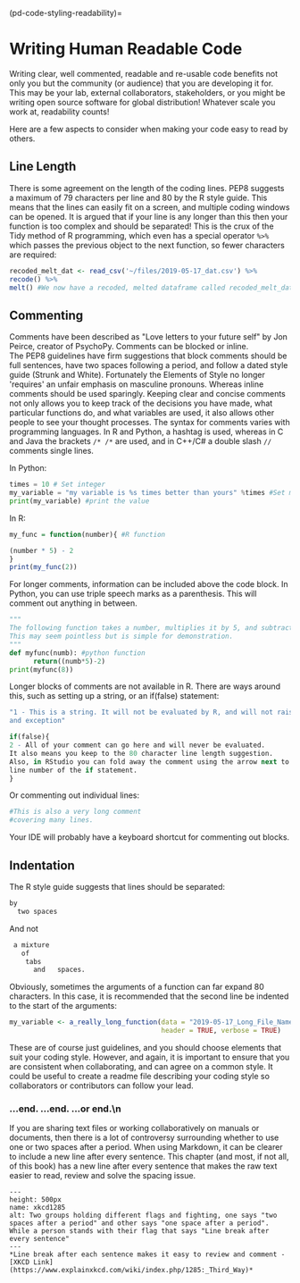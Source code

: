(pd-code-styling-readability)=
# Writing Human Readable Code

Writing clear, well commented, readable and re-usable code benefits not only you but the community (or audience) that you are developing it for.
This may be your lab, external collaborators, stakeholders, or you might be writing open source software for global distribution!
Whatever scale you work at, readability counts!

Here are a few aspects to consider when making your code easy to read by others.

## Line Length

There is some agreement on the length of the coding lines.
PEP8 suggests a maximum of 79 characters per line and 80 by the R style guide.
This means that the lines can easily fit on a screen, and multiple coding windows can be opened.
It is argued that if your line is any longer than this then your function is too complex and should be separated!
This is the crux of the Tidy method of R programming, which even has a special operator `%>%` which passes the previous object to the next function, so fewer characters are required:

```r
recoded_melt_dat <- read_csv('~/files/2019-05-17_dat.csv') %>%
recode() %>%
melt() #We now have a recoded, melted dataframe called recoded_melt_dat
```

## Commenting

Comments have been described as "Love letters to your future self" by Jon Peirce, creator of PsychoPy.
Comments can be blocked or inline.  
The PEP8 guidelines have firm suggestions that block comments should be full sentences, have two spaces following a period, and follow a dated style guide (Strunk and White). 
Fortunately the Elements of Style no longer 'requires' an unfair emphasis on masculine pronouns.
Whereas inline comments should be used sparingly.
Keeping clear and concise comments not only allows you to keep track of the decisions you have made, what particular functions do, and what variables are used, it also allows other people to see your thought processes.
The syntax for comments varies with programming languages.
In R and Python, a hashtag is used, whereas in C and Java the brackets `/* /*` are used, and in C++/C# a double slash `//` comments single lines.

In Python:
```python
times = 10 # Set integer
my_variable = "my variable is %s times better than yours" %times #Set my_variable to a string
print(my_variable) #print the value
```

In R:
```r
my_func = function(number){ #R function

(number * 5) - 2
}
print(my_func(2))
```

For longer comments, information can be included above the code block.
In Python, you can use triple speech marks as a parenthesis.
This will comment out anything in between.

```python
"""
The following function takes a number, multiplies it by 5, and subtracts 2.
This may seem pointless but is simple for demonstration.
"""
def myfunc(numb): #python function
      return((numb*5)-2)
print(myfunc(8))
```
Longer blocks of comments are not available in R.
There are ways around this, such as setting up a string, or an if(false) statement:

```r
"1 - This is a string. It will not be evaluated by R, and will not raise
and exception"

if(false){
2 - All of your comment can go here and will never be evaluated.
It also means you keep to the 80 character line length suggestion.
Also, in RStudio you can fold away the comment using the arrow next to the
line number of the if statement.
}
```

Or commenting out individual lines:

```r
#This is also a very long comment
#covering many lines.
```
Your IDE will probably have a keyboard shortcut for commenting out blocks.

## Indentation

The R style guide suggests that lines should be separated:
```r
by
  two spaces
```
And not
```r
 a mixture
   of
   	tabs
   	  and 	spaces.
```

Obviously, sometimes the arguments of a function can far expand 80 characters.
In this case, it is recommended that the second line be indented to the start of the arguments:

```r
my_variable <- a_really_long_function(data = "2019-05-17_Long_File_Name_2",
                                      header = TRUE, verbose = TRUE)

```

These are of course just guidelines, and you should choose elements that suit your coding style.
However, and again, it is important to ensure that you are consistent when collaborating, and can agree on a common style.
It could be useful to create a readme file describing your coding style so collaborators or contributors can follow your lead.

### ...end. ...end.  ...or end.\\n

If you are sharing text files or working collaboratively on manuals or documents, then there is a lot of controversy surrounding whether to use one or two spaces after a period.
When using Markdown, it can be clearer to include a new line after every sentence.
This chapter (and most, if not all, of this book) has a new line after every sentence that makes the raw text easier to read, review and solve the spacing issue.

```{figure} ../../figures/xkcd1285.*
---
height: 500px
name: xkcd1285
alt: Two groups holding different flags and fighting, one says "two spaces after a period" and other says "one space after a period". While a person stands with their flag that says "Line break after every sentence"
---
*Line break after each sentence makes it easy to review and comment - [XKCD Link](https://www.explainxkcd.com/wiki/index.php/1285:_Third_Way)*
```
